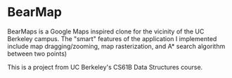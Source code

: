 # BearMap
BearMaps is a Google Maps inspired clone for the vicinity of the UC Berkeley campus. The "smart" features of the application I implemented include map dragging/zooming, map rasterization, and A* search algorithm between two points)

This is a project from UC Berkeley's CS61B Data Structures course.
